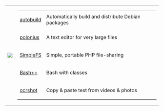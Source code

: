 <div>

<table style="border: none;">
<tr>
<td>

![](https://github-readme-stats.vercel.app/api/top-langs/?username=rail5&langs_count=10&hide=css,scss,html,makefile,inno%20setup,javascript,hack&layout=compact&title_color=C14A37&text_color=FFB26B&icon_color=0891b2&bg_color=272822&hide_border=false&locale=en)

</td>
<td>

<table>

<td>

[autobuild](https://github.com/rail5/autobuild)

</td>
<td>Automatically build and distribute Debian packages</td>
<tr></tr>
<td>

[polonius](https://github.com/rail5/polonius)

</td>
<td>A text editor for very large files</td>
<tr></tr>

<td>

[SimpleFS](https://github.com/rail5/simplefs)

</td>
<td>Simple, portable PHP file-sharing</td>

<tr></tr>
<td>

[Bash++](https://github.com/rail5/bashpp)

</td>
<td>Bash with classes</td>

<tr></tr>
<td>

[ocrshot](https://github.com/rail5/autobuild)

</td>
<td>Copy & paste test from videos & photos</td>


</td>
</tr>
</table>

</div>